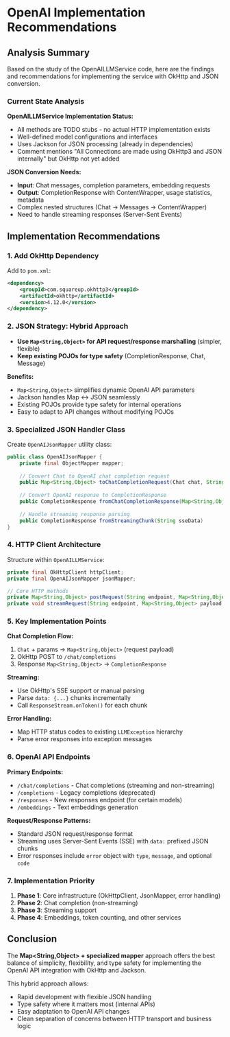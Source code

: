 # OpenAI Implementation Recommendations

## Analysis Summary

Based on the study of the OpenAILLMService code, here are the findings and recommendations for implementing the service with OkHttp and JSON conversion.

### Current State Analysis

**OpenAILLMService Implementation Status:**
- All methods are TODO stubs - no actual HTTP implementation exists
- Well-defined model configurations and interfaces 
- Uses Jackson for JSON processing (already in dependencies)
- Comment mentions "All Connections are made using OkHttp3 and JSON internally" but OkHttp not yet added

**JSON Conversion Needs:**
- **Input**: Chat messages, completion parameters, embedding requests
- **Output**: CompletionResponse with ContentWrapper, usage statistics, metadata
- Complex nested structures (Chat → Messages → ContentWrapper)
- Need to handle streaming responses (Server-Sent Events)

## Implementation Recommendations

### 1. Add OkHttp Dependency
Add to `pom.xml`:
```xml
<dependency>
    <groupId>com.squareup.okhttp3</groupId>
    <artifactId>okhttp</artifactId>
    <version>4.12.0</version>
</dependency>
```

### 2. JSON Strategy: **Hybrid Approach**
- **Use `Map<String,Object>` for API request/response marshalling** (simpler, flexible)
- **Keep existing POJOs for type safety** (CompletionResponse, Chat, Message)

**Benefits:**
- `Map<String,Object>` simplifies dynamic OpenAI API parameters
- Jackson handles Map ↔ JSON seamlessly
- Existing POJOs provide type safety for internal operations
- Easy to adapt to API changes without modifying POJOs

### 3. Specialized JSON Handler Class
Create `OpenAIJsonMapper` utility class:

```java
public class OpenAIJsonMapper {
    private final ObjectMapper mapper;
    
    // Convert Chat to OpenAI chat completion request
    public Map<String,Object> toChatCompletionRequest(Chat chat, String query, MapParam params)
    
    // Convert OpenAI response to CompletionResponse
    public CompletionResponse fromChatCompletionResponse(Map<String,Object> response)
    
    // Handle streaming response parsing
    public CompletionResponse fromStreamingChunk(String sseData)
}
```

### 4. HTTP Client Architecture
Structure within `OpenAILLMService`:

```java
private final OkHttpClient httpClient;
private final OpenAIJsonMapper jsonMapper;

// Core HTTP methods
private Map<String,Object> postRequest(String endpoint, Map<String,Object> payload)
private void streamRequest(String endpoint, Map<String,Object> payload, ResponseStream stream)
```

### 5. Key Implementation Points

**Chat Completion Flow:**
1. `Chat` + params → `Map<String,Object>` (request payload)
2. OkHttp POST to `/chat/completions`
3. Response `Map<String,Object>` → `CompletionResponse`

**Streaming:**
- Use OkHttp's SSE support or manual parsing
- Parse `data: {...}` chunks incrementally
- Call `ResponseStream.onToken()` for each chunk

**Error Handling:**
- Map HTTP status codes to existing `LLMException` hierarchy
- Parse error responses into exception messages

### 6. OpenAI API Endpoints

**Primary Endpoints:**
- `/chat/completions` - Chat completions (streaming and non-streaming)
- `/completions` - Legacy completions (deprecated)
- `/responses` - New responses endpoint (for certain models)
- `/embeddings` - Text embeddings generation

**Request/Response Patterns:**
- Standard JSON request/response format
- Streaming uses Server-Sent Events (SSE) with `data:` prefixed JSON chunks
- Error responses include `error` object with `type`, `message`, and optional `code`

### 7. Implementation Priority

1. **Phase 1**: Core infrastructure (OkHttpClient, JsonMapper, error handling)
2. **Phase 2**: Chat completion (non-streaming)
3. **Phase 3**: Streaming support
4. **Phase 4**: Embeddings, token counting, and other services

## Conclusion

The **Map<String,Object> + specialized mapper** approach offers the best balance of simplicity, flexibility, and type safety for implementing the OpenAI API integration with OkHttp and Jackson.

This hybrid approach allows:
- Rapid development with flexible JSON handling
- Type safety where it matters most (internal APIs)
- Easy adaptation to OpenAI API changes
- Clean separation of concerns between HTTP transport and business logic